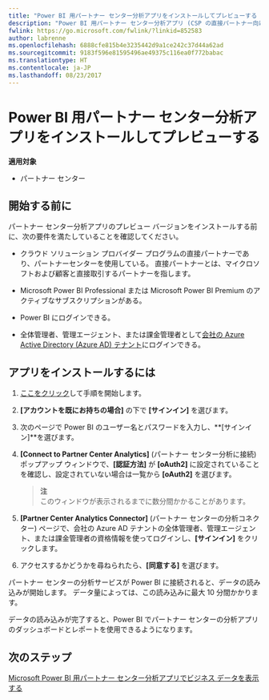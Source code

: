 ```yaml
---
title: "Power BI 用パートナー センター分析アプリをインストールしてプレビューする | パートナー センター"
description: "Power BI 用パートナー センター分析アプリ (CSP の直接パートナー向け) をプレビューするには、次の手順に従います。"
fwlink: https://go.microsoft.com/fwlink/?linkid=852583
author: labrenne
ms.openlocfilehash: 6888cfe815b4e3235442d9a1ce242c37d44a62ad
ms.sourcegitcommit: 9183f596e81595496ae49375c116ea0f772babac
ms.translationtype: HT
ms.contentlocale: ja-JP
ms.lasthandoff: 08/23/2017
---
```

# <a name="install-and-preview-the-partner-center-analytics-app-for-microsoft-power-bi"></a>Power BI 用パートナー センター分析アプリをインストールしてプレビューする

**適用対象**

-   パートナー センター

## <a name="before-you-begin"></a>開始する前に

パートナー センター分析アプリのプレビュー バージョンをインストールする前に、次の要件を満たしていることを確認してください。

-   クラウド ソリューション プロバイダー プログラムの直接パートナーであり、パートナーセンターを使用している。 直接パートナーとは、マイクロソフトおよび顧客と直接取引するパートナーを指します。

-   Microsoft Power BI Professional または Microsoft Power BI Premium のアクティブなサブスクリプションがある。

-   Power BI にログインできる。

-   全体管理者、管理エージェント、または課金管理者として[会社の Azure Active Directory (Azure AD) テナント](azure-active-directory-tenants-and-partner-center.md)にログインできる。

## <a name="to-install-the-app"></a>アプリをインストールするには

1. [ここをクリック](https://app.powerbi.com/getdata/services/partneranalytics?cpcode=PartnerCenterAnalytics&getDataForceConnect=true&alwaysPromptForContentProviderCreds=true)して手順を開始します。

2. **[アカウントを既にお持ちの場合]** の下で **[サインイン]** を選びます。 

3.  次のページで Power BI のユーザー名とパスワードを入力し、**[サインイン]**を選びます。 

4.  **[Connect to Partner Center Analytics]** (パートナー センター分析に接続) ポップアップ ウィンドウで、**[認証方法]** が **[oAuth2]** に設定されていることを確認し、設定されていない場合は一覧から **[oAuth2]** を選びます。 

    >**注**<br> このウィンドウが表示されるまでに数分間かかることがあります。

5.  **[Partner Center Analytics Connector]** (パートナー センターの分析コネクター) ページで、会社の Azure AD テナントの全体管理者、管理エージェント、または課金管理者の資格情報を使ってログインし、**[サインイン]** をクリックします。
 
6.  アクセスするかどうかを尋ねられたら、**[同意する]** を選びます。 

パートナー センターの分析サービスが Power BI に接続されると、データの読み込みが開始します。 データ量によっては、この読み込みに最大 10 分間かかります。 

データの読み込みが完了すると、Power BI でパートナー センターの分析アプリのダッシュボードとレポートを使用できるようになります。

## <a name="next-steps"></a>次のステップ

[Microsoft Power BI 用パートナー センター分析アプリでビジネス データを表示する](power-bi-app-for-direct-partners-use.md)
